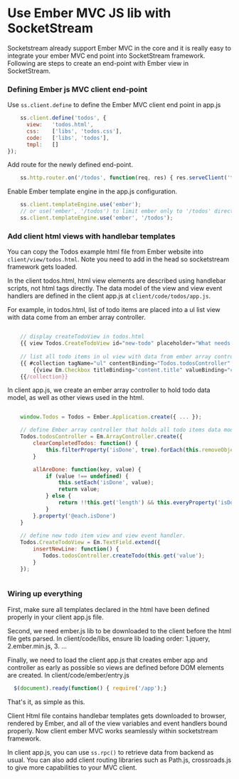 # Use Ember MVC JS lib with SocketStream

Socketstream already support Ember MVC in the core and it is really easy to integrate your ember MVC end point into SocketStream framework.
Following are steps to create an end-point with Ember view in SocketStream.

### Defining Ember js MVC client end-point

Use `ss.client.define` to define the Ember MVC client end point in app.js
``` javascript
	ss.client.define('todos', {
 	  view:   'todos.html',
	  css:    ['libs', 'todos.css'],
	  code:   ['libs', 'todos'],
	  tmpl:   []
});
```

Add route for the newly defined end-point.

``` javascript
	ss.http.router.on('/todos', function(req, res) { res.serveClient('todos');}
```

Enable Ember template engine in the app.js configuration.

``` javascript
	ss.client.templateEngine.use('ember'); 
	// or use('ember', '/todos') to limit ember only to '/todos' directory.
	ss.client.templateEngine.use('ember', '/todos'); 
```

### Add client html views with handlebar templates

You can copy the Todos example html file from Ember website into `client/view/todos.html`.
Note you need to add <SocketStream>  in the head so socketstream framework gets loaded.

In the client todos.html, html view elements are described using handlebar scripts, not html tags directly.
The data model of the view and view event handlers are defined in the client app.js at `client/code/todos/app.js`.

For example, in todos.html, list of todo items are placed into a ul list view with data come from an ember array controller.

``` javascript

	// display createTodoView in todos.html
    {{ view Todos.CreateTodoView id="new-todo" placeholder="What needs to be done?"}}
    
    // list all todo items in ul view with data from ember array controller.
    {{ #collection tagName="ul" contentBinding="Todos.todosController" itemClassBinding="content.isDone"}}
        {{view Em.Checkbox titleBinding="content.title" valueBinding="content.isDone"}}
    {{/collection}}
```

In client app.js, we create an ember array controller to hold todo data model, as well as other views used in the html.

``` javascript

    window.Todos = Todos = Ember.Application.create({ ... });

	// define Ember array controller that holds all todo items data model. 
    Todos.todosController = Em.ArrayController.create({
        clearCompletedTodos: function() { 
            this.filterProperty('isDone', true).forEach(this.removeObject, this);
        }

        allAreDone: function(key, value) {
            if (value !== undefined) {
                this.setEach('isDone', value);
                return value;
            } else {
                return !!this.get('length') && this.everyProperty('isDone', true);
            }
        }.property('@each.isDone')
    }
    
    // define new todo item view and view event handler.
    Todos.CreateTodoView = Em.TextField.extend({
	    insertNewLine: function() {
           Todos.todosController.createTodo(this.get('value');
        }
    });
    
```

### Wiring up everything

First, make sure all templates declared in the html have been defined properly in your client app.js file.

Second, we need ember.js lib to be downloaded to the client before the html file gets parsed.
In client/code/libs, ensure lib loading order: 1.jquery, 2.ember.min.js, 3. ...

Finally, we need to load the client app.js that creates ember app and controller as early as possible so views are defined before DOM elements are created.
In client/code/ember/entry.js

``` javascript
  $(document).ready(function() { require('/app');}
```

That's it, as simple as this. 

Client Html file contains handlebar templates gets downloaded to browser, rendered by Ember, and all of the view variables and event handlers bound properly. 
Now client ember MVC works seamlessly within socketstream framework.

In client app.js, you can use `ss.rpc()` to retrieve data from backend as usual.
You can also add client routing libraries such as Path.js, crossroads.js to give more capabilities to your MVC client.
